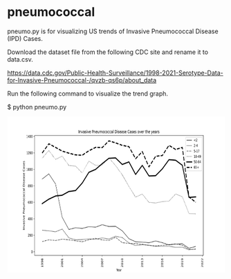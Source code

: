 # pneumococcal

pneumo.py is for visualizing US trends of Invasive Pneumococcal Disease (IPD) Cases.

Download the dataset file from the following CDC site and rename it to data.csv.

https://data.cdc.gov/Public-Health-Surveillance/1998-2021-Serotype-Data-for-Invasive-Pneumococcal-/qvzb-qs6p/about_data

Run the following command to visualize the trend graph.

$ python pneumo.py

<img src='age.png' width=720 height=360>
